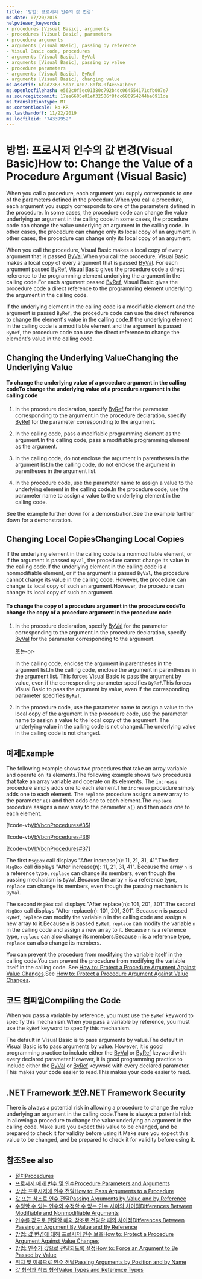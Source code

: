 ```yaml
---
title: '방법: 프로시저 인수의 값 변경'
ms.date: 07/20/2015
helpviewer_keywords:
- procedures [Visual Basic], arguments
- procedures [Visual Basic], parameters
- procedure arguments
- arguments [Visual Basic], passing by reference
- Visual Basic code, procedures
- arguments [Visual Basic], ByVal
- arguments [Visual Basic], passing by value
- procedure parameters
- arguments [Visual Basic], ByRef
- arguments [Visual Basic], changing value
ms.assetid: 6fad2368-5da7-4c07-8bf8-0f4e65a1be67
ms.openlocfilehash: e562c0f5ec01380c792b4dc064554171cfb007e7
ms.sourcegitcommit: 17ee6605e01ef32506f8fdc686954244ba6911de
ms.translationtype: MT
ms.contentlocale: ko-KR
ms.lasthandoff: 11/22/2019
ms.locfileid: "74339952"
---
```

# <a name="how-to-change-the-value-of-a-procedure-argument-visual-basic"></a><span data-ttu-id="d3f14-102">방법: 프로시저 인수의 값 변경(Visual Basic)</span><span class="sxs-lookup"><span data-stu-id="d3f14-102">How to: Change the Value of a Procedure Argument (Visual Basic)</span></span>
<span data-ttu-id="d3f14-103">When you call a procedure, each argument you supply corresponds to one of the parameters defined in the procedure.</span><span class="sxs-lookup"><span data-stu-id="d3f14-103">When you call a procedure, each argument you supply corresponds to one of the parameters defined in the procedure.</span></span> <span data-ttu-id="d3f14-104">In some cases, the procedure code can change the value underlying an argument in the calling code.</span><span class="sxs-lookup"><span data-stu-id="d3f14-104">In some cases, the procedure code can change the value underlying an argument in the calling code.</span></span> <span data-ttu-id="d3f14-105">In other cases, the procedure can change only its local copy of an argument.</span><span class="sxs-lookup"><span data-stu-id="d3f14-105">In other cases, the procedure can change only its local copy of an argument.</span></span>  
  
 <span data-ttu-id="d3f14-106">When you call the procedure, Visual Basic makes a local copy of every argument that is passed [ByVal](../../../../visual-basic/language-reference/modifiers/byval.md).</span><span class="sxs-lookup"><span data-stu-id="d3f14-106">When you call the procedure, Visual Basic makes a local copy of every argument that is passed [ByVal](../../../../visual-basic/language-reference/modifiers/byval.md).</span></span> <span data-ttu-id="d3f14-107">For each argument passed [ByRef](../../../../visual-basic/language-reference/modifiers/byref.md), Visual Basic gives the procedure code a direct reference to the programming element underlying the argument in the calling code.</span><span class="sxs-lookup"><span data-stu-id="d3f14-107">For each argument passed [ByRef](../../../../visual-basic/language-reference/modifiers/byref.md), Visual Basic gives the procedure code a direct reference to the programming element underlying the argument in the calling code.</span></span>  
  
 <span data-ttu-id="d3f14-108">If the underlying element in the calling code is a modifiable element and the argument is passed `ByRef`, the procedure code can use the direct reference to change the element's value in the calling code.</span><span class="sxs-lookup"><span data-stu-id="d3f14-108">If the underlying element in the calling code is a modifiable element and the argument is passed `ByRef`, the procedure code can use the direct reference to change the element's value in the calling code.</span></span>  
  
## <a name="changing-the-underlying-value"></a><span data-ttu-id="d3f14-109">Changing the Underlying Value</span><span class="sxs-lookup"><span data-stu-id="d3f14-109">Changing the Underlying Value</span></span>  
  
#### <a name="to-change-the-underlying-value-of-a-procedure-argument-in-the-calling-code"></a><span data-ttu-id="d3f14-110">To change the underlying value of a procedure argument in the calling code</span><span class="sxs-lookup"><span data-stu-id="d3f14-110">To change the underlying value of a procedure argument in the calling code</span></span>  
  
1. <span data-ttu-id="d3f14-111">In the procedure declaration, specify [ByRef](../../../../visual-basic/language-reference/modifiers/byref.md) for the parameter corresponding to the argument.</span><span class="sxs-lookup"><span data-stu-id="d3f14-111">In the procedure declaration, specify [ByRef](../../../../visual-basic/language-reference/modifiers/byref.md) for the parameter corresponding to the argument.</span></span>  
  
2. <span data-ttu-id="d3f14-112">In the calling code, pass a modifiable programming element as the argument.</span><span class="sxs-lookup"><span data-stu-id="d3f14-112">In the calling code, pass a modifiable programming element as the argument.</span></span>  
  
3. <span data-ttu-id="d3f14-113">In the calling code, do not enclose the argument in parentheses in the argument list.</span><span class="sxs-lookup"><span data-stu-id="d3f14-113">In the calling code, do not enclose the argument in parentheses in the argument list.</span></span>  
  
4. <span data-ttu-id="d3f14-114">In the procedure code, use the parameter name to assign a value to the underlying element in the calling code.</span><span class="sxs-lookup"><span data-stu-id="d3f14-114">In the procedure code, use the parameter name to assign a value to the underlying element in the calling code.</span></span>  
  
 <span data-ttu-id="d3f14-115">See the example further down for a demonstration.</span><span class="sxs-lookup"><span data-stu-id="d3f14-115">See the example further down for a demonstration.</span></span>  
  
## <a name="changing-local-copies"></a><span data-ttu-id="d3f14-116">Changing Local Copies</span><span class="sxs-lookup"><span data-stu-id="d3f14-116">Changing Local Copies</span></span>  
 <span data-ttu-id="d3f14-117">If the underlying element in the calling code is a nonmodifiable element, or if the argument is passed `ByVal`, the procedure cannot change its value in the calling code.</span><span class="sxs-lookup"><span data-stu-id="d3f14-117">If the underlying element in the calling code is a nonmodifiable element, or if the argument is passed `ByVal`, the procedure cannot change its value in the calling code.</span></span> <span data-ttu-id="d3f14-118">However, the procedure can change its local copy of such an argument.</span><span class="sxs-lookup"><span data-stu-id="d3f14-118">However, the procedure can change its local copy of such an argument.</span></span>  
  
#### <a name="to-change-the-copy-of-a-procedure-argument-in-the-procedure-code"></a><span data-ttu-id="d3f14-119">To change the copy of a procedure argument in the procedure code</span><span class="sxs-lookup"><span data-stu-id="d3f14-119">To change the copy of a procedure argument in the procedure code</span></span>  
  
1. <span data-ttu-id="d3f14-120">In the procedure declaration, specify [ByVal](../../../../visual-basic/language-reference/modifiers/byval.md) for the parameter corresponding to the argument.</span><span class="sxs-lookup"><span data-stu-id="d3f14-120">In the procedure declaration, specify [ByVal](../../../../visual-basic/language-reference/modifiers/byval.md) for the parameter corresponding to the argument.</span></span>  
  
     <span data-ttu-id="d3f14-121">또는</span><span class="sxs-lookup"><span data-stu-id="d3f14-121">-or-</span></span>  
  
     <span data-ttu-id="d3f14-122">In the calling code, enclose the argument in parentheses in the argument list.</span><span class="sxs-lookup"><span data-stu-id="d3f14-122">In the calling code, enclose the argument in parentheses in the argument list.</span></span> <span data-ttu-id="d3f14-123">This forces Visual Basic to pass the argument by value, even if the corresponding parameter specifies `ByRef`.</span><span class="sxs-lookup"><span data-stu-id="d3f14-123">This forces Visual Basic to pass the argument by value, even if the corresponding parameter specifies `ByRef`.</span></span>  
  
2. <span data-ttu-id="d3f14-124">In the procedure code, use the parameter name to assign a value to the local copy of the argument.</span><span class="sxs-lookup"><span data-stu-id="d3f14-124">In the procedure code, use the parameter name to assign a value to the local copy of the argument.</span></span> <span data-ttu-id="d3f14-125">The underlying value in the calling code is not changed.</span><span class="sxs-lookup"><span data-stu-id="d3f14-125">The underlying value in the calling code is not changed.</span></span>  
  
## <a name="example"></a><span data-ttu-id="d3f14-126">예제</span><span class="sxs-lookup"><span data-stu-id="d3f14-126">Example</span></span>  
 <span data-ttu-id="d3f14-127">The following example shows two procedures that take an array variable and operate on its elements.</span><span class="sxs-lookup"><span data-stu-id="d3f14-127">The following example shows two procedures that take an array variable and operate on its elements.</span></span> <span data-ttu-id="d3f14-128">The `increase` procedure simply adds one to each element.</span><span class="sxs-lookup"><span data-stu-id="d3f14-128">The `increase` procedure simply adds one to each element.</span></span> <span data-ttu-id="d3f14-129">The `replace` procedure assigns a new array to the parameter `a()` and then adds one to each element.</span><span class="sxs-lookup"><span data-stu-id="d3f14-129">The `replace` procedure assigns a new array to the parameter `a()` and then adds one to each element.</span></span>  
  
 [!code-vb[VbVbcnProcedures#35](~/samples/snippets/visualbasic/VS_Snippets_VBCSharp/VbVbcnProcedures/VB/Class1.vb#35)]  
  
 [!code-vb[VbVbcnProcedures#36](~/samples/snippets/visualbasic/VS_Snippets_VBCSharp/VbVbcnProcedures/VB/Class1.vb#36)]  
  
 [!code-vb[VbVbcnProcedures#37](~/samples/snippets/visualbasic/VS_Snippets_VBCSharp/VbVbcnProcedures/VB/Class1.vb#37)]  
  
 <span data-ttu-id="d3f14-130">The first `MsgBox` call displays "After increase(n): 11, 21, 31, 41".</span><span class="sxs-lookup"><span data-stu-id="d3f14-130">The first `MsgBox` call displays "After increase(n): 11, 21, 31, 41".</span></span> <span data-ttu-id="d3f14-131">Because the array `n` is a reference type, `replace` can change its members, even though the passing mechanism is `ByVal`.</span><span class="sxs-lookup"><span data-stu-id="d3f14-131">Because the array `n` is a reference type, `replace` can change its members, even though the passing mechanism is `ByVal`.</span></span>  
  
 <span data-ttu-id="d3f14-132">The second `MsgBox` call displays "After replace(n): 101, 201, 301".</span><span class="sxs-lookup"><span data-stu-id="d3f14-132">The second `MsgBox` call displays "After replace(n): 101, 201, 301".</span></span> <span data-ttu-id="d3f14-133">Because `n` is passed `ByRef`, `replace` can modify the variable `n` in the calling code and assign a new array to it.</span><span class="sxs-lookup"><span data-stu-id="d3f14-133">Because `n` is passed `ByRef`, `replace` can modify the variable `n` in the calling code and assign a new array to it.</span></span> <span data-ttu-id="d3f14-134">Because `n` is a reference type, `replace` can also change its members.</span><span class="sxs-lookup"><span data-stu-id="d3f14-134">Because `n` is a reference type, `replace` can also change its members.</span></span>  
  
 <span data-ttu-id="d3f14-135">You can prevent the procedure from modifying the variable itself in the calling code.</span><span class="sxs-lookup"><span data-stu-id="d3f14-135">You can prevent the procedure from modifying the variable itself in the calling code.</span></span> <span data-ttu-id="d3f14-136">See [How to: Protect a Procedure Argument Against Value Changes](./how-to-protect-a-procedure-argument-against-value-changes.md).</span><span class="sxs-lookup"><span data-stu-id="d3f14-136">See [How to: Protect a Procedure Argument Against Value Changes](./how-to-protect-a-procedure-argument-against-value-changes.md).</span></span>  
  
## <a name="compiling-the-code"></a><span data-ttu-id="d3f14-137">코드 컴파일</span><span class="sxs-lookup"><span data-stu-id="d3f14-137">Compiling the Code</span></span>  
 <span data-ttu-id="d3f14-138">When you pass a variable by reference, you must use the `ByRef` keyword to specify this mechanism.</span><span class="sxs-lookup"><span data-stu-id="d3f14-138">When you pass a variable by reference, you must use the `ByRef` keyword to specify this mechanism.</span></span>  
  
 <span data-ttu-id="d3f14-139">The default in Visual Basic is to pass arguments by value.</span><span class="sxs-lookup"><span data-stu-id="d3f14-139">The default in Visual Basic is to pass arguments by value.</span></span> <span data-ttu-id="d3f14-140">However, it is good programming practice to include either the [ByVal](../../../../visual-basic/language-reference/modifiers/byval.md) or [ByRef](../../../../visual-basic/language-reference/modifiers/byref.md) keyword with every declared parameter.</span><span class="sxs-lookup"><span data-stu-id="d3f14-140">However, it is good programming practice to include either the [ByVal](../../../../visual-basic/language-reference/modifiers/byval.md) or [ByRef](../../../../visual-basic/language-reference/modifiers/byref.md) keyword with every declared parameter.</span></span> <span data-ttu-id="d3f14-141">This makes your code easier to read.</span><span class="sxs-lookup"><span data-stu-id="d3f14-141">This makes your code easier to read.</span></span>  
  
## <a name="net-framework-security"></a><span data-ttu-id="d3f14-142">.NET Framework 보안</span><span class="sxs-lookup"><span data-stu-id="d3f14-142">.NET Framework Security</span></span>  
 <span data-ttu-id="d3f14-143">There is always a potential risk in allowing a procedure to change the value underlying an argument in the calling code.</span><span class="sxs-lookup"><span data-stu-id="d3f14-143">There is always a potential risk in allowing a procedure to change the value underlying an argument in the calling code.</span></span> <span data-ttu-id="d3f14-144">Make sure you expect this value to be changed, and be prepared to check it for validity before using it.</span><span class="sxs-lookup"><span data-stu-id="d3f14-144">Make sure you expect this value to be changed, and be prepared to check it for validity before using it.</span></span>  
  
## <a name="see-also"></a><span data-ttu-id="d3f14-145">참조</span><span class="sxs-lookup"><span data-stu-id="d3f14-145">See also</span></span>

- [<span data-ttu-id="d3f14-146">절차</span><span class="sxs-lookup"><span data-stu-id="d3f14-146">Procedures</span></span>](./index.md)
- [<span data-ttu-id="d3f14-147">프로시저 매개 변수 및 인수</span><span class="sxs-lookup"><span data-stu-id="d3f14-147">Procedure Parameters and Arguments</span></span>](./procedure-parameters-and-arguments.md)
- [<span data-ttu-id="d3f14-148">방법: 프로시저에 인수 전달</span><span class="sxs-lookup"><span data-stu-id="d3f14-148">How to: Pass Arguments to a Procedure</span></span>](./how-to-pass-arguments-to-a-procedure.md)
- [<span data-ttu-id="d3f14-149">값 또는 참조로 인수 전달</span><span class="sxs-lookup"><span data-stu-id="d3f14-149">Passing Arguments by Value and by Reference</span></span>](./passing-arguments-by-value-and-by-reference.md)
- [<span data-ttu-id="d3f14-150">수정할 수 있는 인수와 수정할 수 없는 인수 사이의 차이점</span><span class="sxs-lookup"><span data-stu-id="d3f14-150">Differences Between Modifiable and Nonmodifiable Arguments</span></span>](./differences-between-modifiable-and-nonmodifiable-arguments.md)
- [<span data-ttu-id="d3f14-151">인수를 값으로 전달할 때와 참조로 전달할 때의 차이점</span><span class="sxs-lookup"><span data-stu-id="d3f14-151">Differences Between Passing an Argument By Value and By Reference</span></span>](./differences-between-passing-an-argument-by-value-and-by-reference.md)
- [<span data-ttu-id="d3f14-152">방법: 값 변경에 대해 프로시저 인수 보호</span><span class="sxs-lookup"><span data-stu-id="d3f14-152">How to: Protect a Procedure Argument Against Value Changes</span></span>](./how-to-protect-a-procedure-argument-against-value-changes.md)
- [<span data-ttu-id="d3f14-153">방법: 인수가 값으로 전달되도록 설정</span><span class="sxs-lookup"><span data-stu-id="d3f14-153">How to: Force an Argument to Be Passed by Value</span></span>](./how-to-force-an-argument-to-be-passed-by-value.md)
- [<span data-ttu-id="d3f14-154">위치 및 이름으로 인수 전달</span><span class="sxs-lookup"><span data-stu-id="d3f14-154">Passing Arguments by Position and by Name</span></span>](./passing-arguments-by-position-and-by-name.md)
- [<span data-ttu-id="d3f14-155">값 형식과 참조 형식</span><span class="sxs-lookup"><span data-stu-id="d3f14-155">Value Types and Reference Types</span></span>](../../../../visual-basic/programming-guide/language-features/data-types/value-types-and-reference-types.md)
